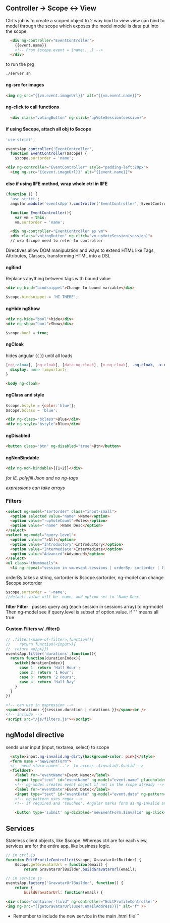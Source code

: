 ## Controller -> Scope <-> View
Ctrl's job is to create a scoped object to 2 way bind to view
view can bind to model through the scope which exposes the model
model is data put into the scope

```html
  <div ng-controller="EventController">
    {{event.name}}
    <!-- From $scope.event = {name:...} -->
  </div>
```

to run the prg
```    
./server.sh
```

#### ng-src for images
```html
<img ng-src="{{vm.event.imageUrl}}" alt="{{vm.event.name}}">
```

#### ng-click to call functions
```html
  <div class="votingButton" ng-click="upVoteSession(session)">
```

#### if using $scope, attach all obj to $scope
```js
'use strict';

eventsApp.controller('EventController',
  function EventController($scope) {
    $scope.sortorder = 'name';
```
```html
<div ng-controller="EventController" style="padding-left:20px">
  <img ng-src="{{event.imageUrl}}" alt="{{event.name}}">
```

#### else if using IIFE method, wrap whole ctrl in IIFE
``` js
(function () {
  'use strict';
  angular.module('eventsApp').controller('EventController',[EventController]);

  function EventController(){
    var vm = this;
    vm.sortorder = 'name';
```

```html
  <div ng-controller="EventController as vm">
  <div class="votingButton" ng-click="vm.upVoteSession(session)">
  // w/o $scope need to refer to controller

```
Directives allow DOM manipulation and ways to extend HTML
like Tags, Attributes, Classes, transforming HTML into a DSL


#### ngBind
Replaces anything between tags with bound value
```html
<div ng-bind="bindsnippet">Change to bound variable</div>
```
```js
$scope.bindsnippet = 'HI THERE';
```

#### ngHide ngShow
```html
<div ng-hide="bool">hide</div>
<div ng-show="bool">Show</div>
```
```js
$scope.bool = true;
```

#### ngCloak
hides angular {{ }} until all loads
```css
[ng\:cloak], [ng-cloak], [data-ng-cloak], [x-ng-cloak], .ng-cloak, .x-ng-cloak {
  display: none !important;
}
```
```html
<body ng-cloak>
```

#### ngClass and style
```js
$scope.bstyle = {color:'blue'};
$scope.bclass = 'blue';
```
```html
<div ng-class="bclass">Blue</div>
<div ng-style="bstyle">Blue</div>
```
#### ngDisabled
```html
<button class="btn" ng-disabled="true">Btn</button>
```
#### ngNonBindable
```html
<div ng-non-bindable>{{1+2}}</div>
```

*for IE, polyfill Json and no ng-tags*

*expressions can take arrays*
### Filters
```html
<select ng-model="sortorder" class="input-small">
  <option selected value="name" >Name</option>
  <option value="-upVoteCount">Votes</option>
  <option value="-name" >Name Desc</option>
</select>
<select ng-model="query.level">
  <option value="">All</option>
  <option value="Introductory">Introductory</option>
  <option value="Intermediate">Intermediate</option>
  <option value="Advanced">Advanced</option>
</select>
<ul class="thumbnails">
  <li ng-repeat="session in vm.event.sessions | orderBy: sortorder | filter:query">
```
orderBy takes a string, sortorder is $scope.sortorder,
ng-model can change $scope.sortorder
```js
$scope.sortorder = '-name';
//default value will be -name, and option set to 'Name Desc'
```
__filter Filter__ : passes query arg (each session in sessions array) to ng-model
Then ng-model see if query.level is subset of option.value. if "" means all true

#### Custom Filters w/ .filter()
```js
// .filter(<name-of-filter>,function(){
//    return function(<input>){
//  return <o/p>}})
eventsApp.filter('durations',function(){
  return function(durationIndex){
    switch(durationIndex){
      case 1: return 'Half Hour';
      case 2: return '1 Hour';
      case 3: return '2 Hours';
      case 4: return 'Half Day'
    }
  }
})
```
```html
<!-- can use in expression -->
<span>Duration: {{session.duration | durations }}</span><br />
<!-- include -->
<script src="/js/filters.js"></script>
```

## ngModel directive
sends user input (input, textarea, select) to scope
```html
  <style>input.ng-invalid.ng-dirty{background-color: pink}</style>
  <form name ="newEventForm">
  <!-- need <form name='..'>  to access .$invalid/.$valid -->
  <fieldset>
    <label for="eventName">Event Name:</label>
    <input type="text" id="eventName" ng-model="event.name" placeholder="Name of event" required>
    <!-- ng-model creates event object if not in the scope already -->
    <label for="eventDate">Event Date:</label>
    <input type="text" id="eventDate" ng-model="event.date" ng-pattern="/\d\d/\d\d/\d\d\d\d/" required placeholder="Date of event: mm/dd/yy">
    <!-- ng-pattern uses regex -->
    <!-- if required and 'touched', Angular marks form as ng-invalid and ng-dirty -->

    <button type='submit' ng-disabled="newEventForm.$invalid" ng-click='saveEvent(event, newEventForm)' class="btn btn-primary">Save</button>
```

## Services
Stateless client objects, like $scope.
Whereas ctrl are for each view, services are for the entire app, like business logic.
```js
// in ctrl.js
function EditProfileController($scope, GravatarUrlBuilder) {
    $scope.getGravatarUrl = function(email) {
        return GravatarUrlBuilder.buildGravatarUrl(email);

// in service.js
eventsApp.factory('GravatarUrlBuilder', function() {
    return {
        buildGravatarUrl: function(email) {

```
```html
<div class="container-fluid" ng-controller="EditProfileController">
<img ng-src="{{getGravatarUrl(user.emailAddress)}}" alt="f" />
```
* Remember to include the new service in the main .html file```
